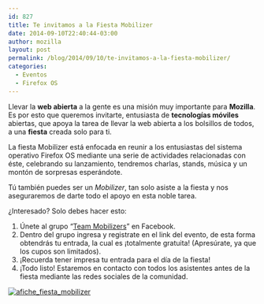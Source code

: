 ```yaml
---
id: 827
title: Te invitamos a la Fiesta Mobilizer
date: 2014-09-10T22:40:44-03:00
author: mozilla
layout: post
permalink: /blog/2014/09/10/te-invitamos-a-la-fiesta-mobilizer/
categories:
  - Eventos
  - Firefox OS
---
```

Llevar la **web abierta** a la gente es una misión muy importante para **Mozilla**. Es por esto que queremos invitarte, entusiasta de **tecnologías móviles** abiertas, que apoya la tarea de llevar la web abierta a los bolsillos de todos, a una **fiesta** creada solo para ti.

<!--more-->

La fiesta Mobilizer está enfocada en reunir a los entusiastas del sistema operativo Firefox OS mediante una serie de actividades relacionadas con éste, celebrando su lanzamiento, tendremos charlas, stands, música y un montón de sorpresas esperándote.

Tú también puedes ser un _Mobilizer_, tan solo asiste a la fiesta y nos aseguraremos de darte todo el apoyo en esta noble tarea.

¿Interesado? Solo debes hacer esto:

  1. Únete al grupo “[Team Mobilizers](https://www.facebook.com/groups/mobilizerchile)” en Facebook.
  2. Dentro del grupo ingresa y registrate en el link del evento, de esta forma obtendrás tu entrada, la cual es ¡totalmente gratuita! (Apresúrate, ya que los cupos son limitados).
  3. ¡Recuerda tener impresa tu entrada para el día de la fiesta!
  4. ¡Todo listo! Estaremos en contacto con todos los asistentes antes de la fiesta mediante las redes sociales de la comunidad.

[<img class="aligncenter wp-image-830 size-large" src="/images/2014/09/afiche_fiesta_mobilizer-600x880.jpg" alt="afiche_fiesta_mobilizer" width="600" height="880" srcset="/images/2014/09/afiche_fiesta_mobilizer-600x880.jpg 600w, /images/2014/09/afiche_fiesta_mobilizer-252x369.jpg 252w, /images/2014/09/afiche_fiesta_mobilizer.jpg 654w" sizes="(max-width: 600px) 100vw, 600px" />](/images/2014/09/afiche_fiesta_mobilizer.jpg)

&nbsp;